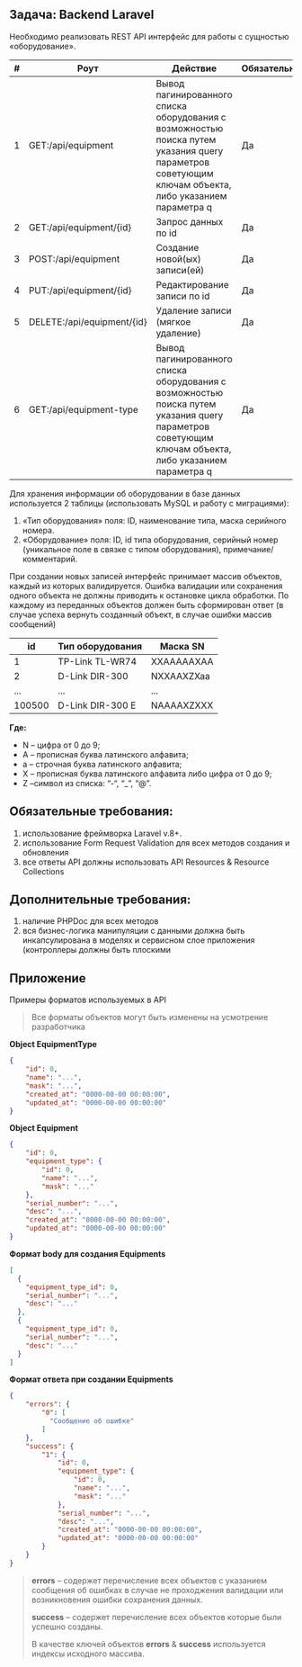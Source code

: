 ## Задача: Backend Laravel

Необходимо реализовать REST API интерфейс для работы с сущностью
«оборудование».


| # | Роут | Действие | Обязательно |
| - | ---- | -------- | ----------- |
| 1 | GET:/api/equipment | Вывод пагинированного списка оборудования с возможностью поиска путем указания query параметров советующим ключам объекта, либо указанием параметра q | Да |
| 2 | GET:/api/equipment/{id} | Запрос данных по id | Да |
| 3 | POST:/api/equipment | Создание новой(ых) записи(ей) | Да |
| 4 | PUT:/api/equipment/{id} | Редактирование записи по id | Да |
| 5 | DELETE:/api/equipment/{id} | Удаление записи (мягкое удаление) | Да |
| 6 | GET:/api/equipment-type | Вывод пагинированного списка оборудования с возможностью поиска путем указания query параметров советующим ключам объекта, либо указанием параметра q | Да |

Для хранения информации об оборудовании в базе данных используется 2
таблицы (использовать MySQL и работу с миграциями):

1. «Тип оборудования» поля: ID, наименование типа, маска серийного номера.
2. «Оборудование» поля: ID, id типа оборудования, серийный номер (уникальное
поле в связке с типом оборудования), примечание/комментарий.

При создании новых записей интерфейс принимает массив объектов, каждый из
которых валидируется. Ошибка валидации или сохранения одного объекта не
должны приводить к остановке цикла обработки. По каждому из переданных
объектов должен быть сформирован ответ (в случае успеха вернуть созданный
объект, в случае ошибки массив сообщений)


| id | Тип оборудования | Маска SN |
| -- | ---------------- | -------- |
| 1 | TP-Link TL-WR74  | XXAAAAAXAA |
| 2 | D-Link DIR-300 | NXXAAXZXaa |
| ... | ... | ... |
| 100500 | D-Link DIR-300 E | NAAAAXZXXX |

**Где:**

* N – цифра от 0 до 9;
* A – прописная буква латинского алфавита;
* a – строчная буква латинского алфавита;
* X – прописная буква латинского алфавита либо цифра от 0 до 9;
* Z –символ из списка: “-“, “_”, “@”.


## Обязательные требования:

1. использование фреймворка Laravel v.8+.
2. использование Form Request Validation для всех методов создания и
обновления
3. все ответы API должны использовать API Resources & Resource Collections


## Дополнительные требования:

1. наличие PHPDoc для всех методов
2. вся бизнес-логика манипуляции с данными должна быть инкапсулирована в
моделях и сервисном слое приложения (контроллеры должны быть плоскими


## Приложение

Примеры форматов используемых в API
> Все форматы объектов могут быть изменены на усмотрение разработчика


**Object EquipmentType**
```json
{
    "id": 0,
    "name": "...",
    "mask": "...",
    "created_at": "0000-00-00 00:00:00",
    "updated_at": "0000-00-00 00:00:00"
}
```

**Object Equipment**
```json
{
    "id": 0,
    "equipment_type": {
        "id": 0,
        "name": "...",
        "mask": "..."
    },
    "serial_number": "...",
    "desc": "...",
    "created_at": "0000-00-00 00:00:00",
    "updated_at": "0000-00-00 00:00:00"
}
```

**Формат body для создания Equipments**
```json
[
  {
    "equipment_type_id": 0,
    "serial_number": "...",
    "desc": "..."
  },
  {
    "equipment_type_id": 0,
    "serial_number": "...",
    "desc": "..."
  }
]
```

**Формат ответа при создании Equipments**
```json
{
    "errors": {
        "0": [
          "Сообщение об ошибке"
        ]
    },
    "success": {
        "1": {
            "id": 0,
            "equipment_type": {
                "id": 0,
                "name": "...",
                "mask": "..."
            },
            "serial_number": "...",
            "desc": "...",
            "created_at": "0000-00-00 00:00:00",
            "updated_at": "0000-00-00 00:00:00"
        }
    }
}
```
> **errors** – содержет перечисление всех объектов с указанием сообщения об ошибках в случае не проходжения валидации или возникновения ошибки сохранения данных.
> 
> **success** – содержет перечисление всех объектов которые были успешно созданы.
>
> В качестве ключей объектов **errors** & **success** используется индексы исходного массива.